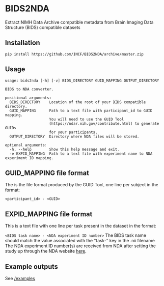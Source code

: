 # BIDS2NDA
Extract NIMH Data Archive compatible metadata from Brain Imaging Data Structure (BIDS) compatible datasets

## Installation


    pip install https://github.com/INCF/BIDS2NDA/archive/master.zip


## Usage

    usage: bids2nda [-h] [-v] BIDS_DIRECTORY GUID_MAPPING OUTPUT_DIRECTORY

    BIDS to NDA converter.

    positional arguments:
      BIDS_DIRECTORY    Location of the root of your BIDS compatible directory.
      GUID_MAPPING      Path to a text file with participant_id to GUID mapping.
                        You will need to use the GUID Tool
                        (https://ndar.nih.gov/contribute.html) to generate GUIDs
                        for your participants.
      OUTPUT_DIRECTORY  Directory where NDA files will be stored.

    optional arguments:
      -h, --help        Show this help message and exit.
      -e EXPID_MAPPING  Path to a text file with experiment name to NDA experiment ID mapping.


## GUID_MAPPING file format
The is the file format produced by the GUID Tool, one line per subject in the format:

`<participant_id> - <GUID>`

## EXPID_MAPPING file format
This is a text file with one line per task present in the dataset in the format:

`<BIDS task name> - <NDA experiment ID number>`
The BIDS task name should match the value associated with the "task-" key in the .nii filename
The NDA experiment ID number(s) are received from NDA after setting the study up through the NDA website [here](https://ndar.nih.gov/user/dashboard/collections.html).

## Example outputs
See [/examples](/examples)

